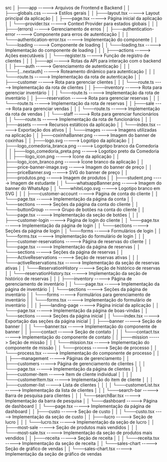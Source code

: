src
│
├───app                                   -----> Arquivos de Frontend e Backend
│   │   ├───globals.css                   -----> Estilos gerais
│   │   ├───layout.tsx                    -----> Layout principal da aplicação
│   │   ├───page.tsx                      -----> Página inicial da aplicação
│   │   └───provider.tsx                  -----> Context Provider para estados globais
│   │
│   ├───(errors)                          -----> Gerenciamento de erros
│   │   ├───authentication-error          -----> Componente para erros de autenticação
│   │   │       └───authentication-error.tsx -----> Implementação do componente
│   │   └───loading                       -----> Componente de loading
│   │           └───loading.tsx                -----> Implementação do componente de loading
│   │
│   ├───actions                            -----> Ações executáveis
│   │       └───register.ts                -----> Função de registro de clientes
│   │
│   ├───api                                -----> Rotas da API para interação com o backend
│   │   ├───auth                           -----> Gerenciamento de autenticação
│   │   │       └───[...nextauth]          -----> Roteamento dinâmico para autenticação
│   │   │           └───route.ts            -----> Implementação da rota de autenticação
│   │   ├───customer                       -----> Rota para gerenciar clientes
│   │   │       └───route.ts                -----> Implementação da rota de clientes
│   │   ├───inventory                      -----> Rota para gerenciar inventário
│   │   │       └───route.ts                -----> Implementação da rota de inventário
│   │   ├───reservation                    -----> Rota para gerenciar reservas
│   │   │       └───route.ts                -----> Implementação da rota de reservas
│   │   ├───sale                           -----> Rota para gerenciar vendas
│   │   │       └───route.ts                -----> Implementação da rota de vendas
│   │   └───staff                          -----> Rota para gerenciar funcionários
│   │           └───route.ts                -----> Implementação da rota de funcionários
│   │
│   ├───assets                             -----> Recursos estáticos da aplicação
│   │   └───index.tsx                      -----> Exportação dos ativos
│   │   └───images                         -----> Imagens utilizadas na aplicação
│   │           ├───coxinhaBanner.png      -----> Imagem do banner de coxinhas
│   │           ├───logo.svg                -----> Logotipo da aplicação
│   │           ├───logo_comedoria_branca.png -----> Logotipo branco da Comedoria
│   │           ├───logo_comedoria_preta.png -----> Logotipo preto da Comedoria
│   │           ├───logo_icon.png          -----> Ícone da aplicação
│   │           ├───logo_icon_branco.png    -----> Ícone branco da aplicação
│   │           ├───price-banner-image.svg  -----> Imagem do banner de preço
│   │           ├───priceBanner.svg        -----> SVG do banner de preço
│   │           ├───produtos.png           -----> Imagem de produtos
│   │           ├───student.png            -----> Imagem de estudante
│   │           └───whatsappBanner.png     -----> Imagem do banner do WhatsApp
│   │           └───whiteLogo.svg          -----> Logotipo branco em SVG
│   │
│   ├───customer-account                   -----> Página de conta do cliente
│   │       └───page.tsx                   -----> Implementação da página da conta
│   │       └───sections                   -----> Seções da página da conta do cliente
│   │           └───buttonGroup            -----> Grupo de botões na conta do cliente
│   │               └───page.tsx           -----> Implementação da seção de botões
│   │
│   ├───customer-login                     -----> Página de login do cliente
│   │       └───page.tsx                   -----> Implementação da página de login
│   │       └───sections                   -----> Seções da página de login
│   │           └───forms                  -----> Formulários de login
│   │               └───forms.tsx           -----> Implementação do formulário de login
│   │
│   ├───customer-reservations              -----> Página de reservas do cliente
│   │       └───page.tsx                   -----> Implementação da página de reservas
│   │       └───sections                   -----> Seções da página de reservas
│   │           ├───ActiveReservations      -----> Seção de reservas ativas
│   │           │       └───activeReservations.tsx -----> Implementação da seção de reservas ativas
│   │           └───ReservationHistory      -----> Seção de histórico de reservas
│   │                   └───reservationHistory.tsx -----> Implementação da seção de histórico de reservas
│   │
│   ├───inventory                           -----> Página de gerenciamento de inventário
│   │       └───page.tsx                   -----> Implementação da página de inventário
│   │       └───sections                   -----> Seções da página de inventário
│   │           └───forms                  -----> Formulários para gerenciamento de inventário
│   │               └───forms.tsx           -----> Implementação do formulário de inventário
│   │
│   ├───landing-page                        -----> Página inicial da aplicação
│   │       └───page.tsx                   -----> Implementação da página de boas-vindas
│   │       └───sections                   -----> Seções da página inicial
│   │           └───index.tsx              -----> Exportação das seções da página inicial
│   │           ├───banner                 -----> Seção de banner
│   │           │       └───banner.tsx      -----> Implementação do componente de banner
│   │           ├───contact                -----> Seção de contato
│   │           │       └───contact.tsx     -----> Implementação do componente de contato
│   │           ├───mission                -----> Seção de missão
│   │           │       └───mission.tsx     -----> Implementação do componente de missão
│   │           └───process                -----> Seção de processo
│   │                   └───process.tsx     -----> Implementação do componente de processo
│   │
│   ├───management                         -----> Páginas de gerenciamento
│   │   ├───customers                      -----> Página de gerenciamento de clientes
│   │   │       └───page.tsx               -----> Implementação da página de clientes
│   │   │       ├───customer-item          -----> Item de cliente individual
│   │   │       │       └───customerItem.tsx -----> Implementação do item de cliente
│   │   │       ├───customer-list          -----> Lista de clientes
│   │   │       │       └───customerList.tsx -----> Implementação da lista de clientes
│   │   │       └───search-bar             -----> Barra de pesquisa para clientes
│   │   │               └───searchBar.tsx   -----> Implementação da barra de pesquisa
│   │   └───dashboard                      -----> Página de dashboard
│   │           └───page.tsx               -----> Implementação da página de dashboard
│   │           ├───custo                  -----> Seção de custo
│   │           │       └───custo.tsx       -----> Implementação da seção de custo
│   │           ├───lucro                  -----> Seção de lucro
│   │           │       └───lucro.tsx       -----> Implementação da seção de lucro
│   │           ├───most-sale              -----> Seção de produtos mais vendidos
│   │           │       └───most-sale.tsx    -----> Implementação da seção de produtos mais vendidos
│   │           ├───receita                -----> Seção de receita
│   │           │       └───receita.tsx     -----> Implementação da seção de receita
│   │           └───sales-chart             -----> Seção de gráfico de vendas
│   │                   └───sales-chart.tsx  -----> Implementação da seção de gráfico de vendas
